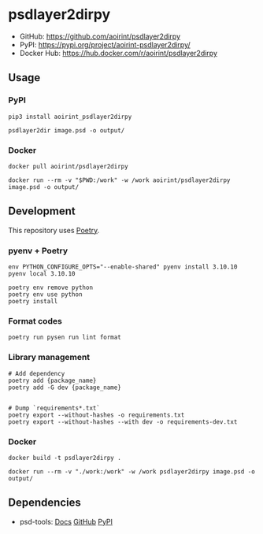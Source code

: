 # psdlayer2dirpy

- GitHub: <https://github.com/aoirint/psdlayer2dirpy>
- PyPI: <https://pypi.org/project/aoirint-psdlayer2dirpy/>
- Docker Hub: <https://hub.docker.com/r/aoirint/psdlayer2dirpy>


## Usage

### PyPI

```shell
pip3 install aoirint_psdlayer2dirpy

psdlayer2dir image.psd -o output/
```

### Docker

```shell
docker pull aoirint/psdlayer2dirpy

docker run --rm -v "$PWD:/work" -w /work aoirint/psdlayer2dirpy image.psd -o output/
```


## Development

This repository uses [Poetry](https://github.com/python-poetry/poetry).

### pyenv + Poetry

```shell
env PYTHON_CONFIGURE_OPTS="--enable-shared" pyenv install 3.10.10
pyenv local 3.10.10

poetry env remove python
poetry env use python
poetry install
```

### Format codes

```shell
poetry run pysen run lint format
```

### Library management


```shell
# Add dependency
poetry add {package_name}
poetry add -G dev {package_name}


# Dump `requirements*.txt`
poetry export --without-hashes -o requirements.txt
poetry export --without-hashes --with dev -o requirements-dev.txt
```

### Docker

```shell
docker build -t psdlayer2dirpy .

docker run --rm -v "./work:/work" -w /work psdlayer2dirpy image.psd -o output/
```


## Dependencies

- psd-tools: [Docs](https://psd-tools.readthedocs.io/en/latest/) [GitHub](https://github.com/psd-tools/psd-tools) [PyPI](https://pypi.org/project/psd-tools/)
